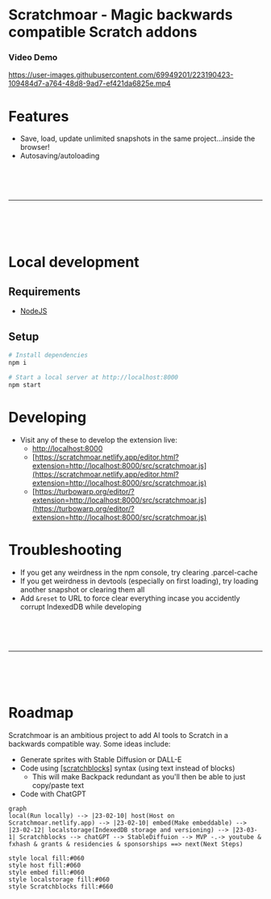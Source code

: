 # Scratchmoar - Magic backwards compatible Scratch addons

### Video Demo

https://user-images.githubusercontent.com/69949201/223190423-109484d7-a764-48d8-9ad7-ef421da6825e.mp4

# Features
- Save, load, update unlimited snapshots in the same project...inside the browser!
- Autosaving/autoloading

<br>
<br>
<br>

---

<br>
<br>
<br>

# Local development
## Requirements
- [NodeJS](https://nodejs.org/en/download/)

## Setup
```bash
# Install dependencies
npm i

# Start a local server at http://localhost:8000
npm start
```

# Developing
- Visit any of these to develop the extension live:
  - [http://localhost:8000](http://localhost:8000)
  - [https://scratchmoar.netlify.app/editor.html?extension=http://localhost:8000/src/scratchmoar.js](https://scratchmoar.netlify.app/editor.html?extension=http://localhost:8000/src/scratchmoar.js)
  - [https://turbowarp.org/editor/?extension=http://localhost:8000/src/scratchmoar.js](https://turbowarp.org/editor/?extension=http://localhost:8000/src/scratchmoar.js)

# Troubleshooting
- If you get any weirdness in the npm console, try clearing .parcel-cache
- If you get weirdness in devtools (especially on first loading), try loading another snapshot or clearing them all
- Add `&reset` to URL to force clear everything incase you accidently corrupt IndexedDB while developing


<br>
<br>
<br>

---

<br>
<br>
<br>

# Roadmap
Scratchmoar is an ambitious project to add AI tools to Scratch in a backwards compatible way. Some ideas include:
- Generate sprites with Stable Diffusion or DALL-E
- Code using [[scratchblocks]](https://github.com/scratchblocks/scratchblocks) syntax (using text instead of blocks)
  - This will make Backpack redundant as you'll then be able to just copy/paste text
- Code with ChatGPT

```mermaid
graph 
local(Run locally) --> |23-02-10| host(Host on Scratchmoar.netlify.app) --> |23-02-10| embed(Make embeddable) --> |23-02-12| localstorage(IndexedDB storage and versioning) --> |23-03-1| Scratchblocks --> chatGPT --> StableDiffuion --> MVP -.-> youtube & fxhash & grants & residencies & sponsorships ==> next(Next Steps)

style local fill:#060
style host fill:#060
style embed fill:#060
style localstorage fill:#060
style Scratchblocks fill:#660
```
